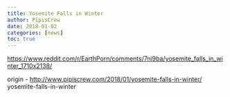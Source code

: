 ```yaml
---
title: Yosemite Falls in Winter
author: PipisCrew
date: 2018-01-02
categories: [news]
toc: true
---
```


https://www.reddit.com/r/EarthPorn/comments/7ni9ba/yosemite_falls_in_winter_1710x2138/

origin - http://www.pipiscrew.com/2018/01/yosemite-falls-in-winter/ yosemite-falls-in-winter